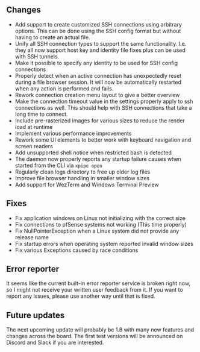 ## Changes

- Add support to create customized SSH connections using arbitrary options.
  This can be done using the SSH config format but without having to create an actual file.
- Unify all SSH connection types to support the same functionality.
  I.e. they all now support host key and identity file fixes plus can be used with SSH tunnels.
- Make it possible to specify any identity to be used for SSH config connections
- Properly detect when an active connection has unexpectedly reset during a file browser session.
  It will now be automatically restarted when any action is performed and fails.
- Rework connection creation menu layout to give a better overview
- Make the connection timeout value in the settings properly apply to ssh connections as well.
  This should help with SSH connections that take a long time to connect.
- Include pre-rasterized images for various sizes to reduce the render load at runtime
- Implement various performance improvements
- Rework some UI elements to better work with keyboard navigation and screen readers
- Add unsupported shell notice when restricted bash is detected
- The daemon now properly reports any startup failure causes when started from the CLI via `xpipe open`
- Regularly clean logs directory to free up older log files
- Improve file browser handling in smaller window sizes
- Add support for WezTerm and Windows Terminal Preview

## Fixes

- Fix application windows on Linux not initializing with the correct size
- Fix connections to pfSense systems not working (This time properly)
- Fix NullPointerException when a Linux system did not provide any release name
- Fix startup errors when operating system reported invalid window sizes
- Fix various Exceptions caused by race conditions

## Error reporter

It seems like the current built-in error reporter service is broken right now, so I might not receive your written user feedback from it.
If you want to report any issues, please use another way until that is fixed.

## Future updates

The next upcoming update will probably be 1.8 with many new features and changes across the board.
The first test versions will be announced on Discord and Slack if you are interested.